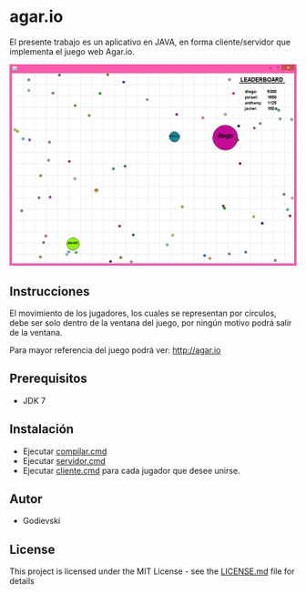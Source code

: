 # agar.io

El presente trabajo es un aplicativo en JAVA, en forma cliente/servidor que implementa el juego web Agar.io.

![Alt text](/Agar/Agar.png?raw=true "Agar.io by Godievski")

## Instrucciones

El movimiento de los jugadores, los cuales se representan por círculos, debe ser solo dentro de la ventana del juego, por ningún motivo podrá salir de la ventana.

Para mayor referencia del juego podrá ver: http://agar.io

## Prerequisitos

* JDK 7

## Instalación

* Ejecutar [compilar.cmd](/Agar/src/compilar.cmd)
* Ejecutar [servidor.cmd](/Agar/src/servidor.cmd)
* Ejecutar [cliente.cmd](/Agar/src/cliente.cmd) para cada jugador que desee unirse.

## Autor

* Godievski

## License

This project is licensed under the MIT License - see the [LICENSE.md](LICENSE.md) file for details
